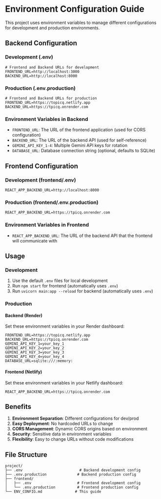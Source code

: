 # Environment Configuration Guide

This project uses environment variables to manage different configurations for development and production environments.

## Backend Configuration

### Development (.env)

```properties
# Frontend and Backend URLs for development
FRONTEND_URL=http://localhost:3000
BACKEND_URL=http://localhost:8000
```

### Production (.env.production)

```properties
# Frontend and Backend URLs for production
FRONTEND_URL=https://topicq.netlify.app
BACKEND_URL=https://tpicq.onrender.com
```

### Environment Variables in Backend

- `FRONTEND_URL`: The URL of the frontend application (used for CORS configuration)
- `BACKEND_URL`: The URL of the backend API (used for self-reference)
- `GEMINI_API_KEY_1-4`: Multiple Gemini API keys for rotation
- `DATABASE_URL`: Database connection string (optional, defaults to SQLite)

## Frontend Configuration

### Development (frontend/.env)

```properties
REACT_APP_BACKEND_URL=http://localhost:8000
```

### Production (frontend/.env.production)

```properties
REACT_APP_BACKEND_URL=https://tpicq.onrender.com
```

### Environment Variables in Frontend

- `REACT_APP_BACKEND_URL`: The URL of the backend API that the frontend will communicate with

## Usage

### Development

1. Use the default `.env` files for local development
2. Run `npm start` for frontend (automatically uses `.env`)
3. Run `uvicorn main:app --reload` for backend (automatically uses `.env`)

### Production

#### Backend (Render)

Set these environment variables in your Render dashboard:

```
FRONTEND_URL=https://topicq.netlify.app
BACKEND_URL=https://tpicq.onrender.com
GEMINI_API_KEY_1=your_key_1
GEMINI_API_KEY_2=your_key_2
GEMINI_API_KEY_3=your_key_3
GEMINI_API_KEY_4=your_key_4
DATABASE_URL=sqlite:///:memory:
```

#### Frontend (Netlify)

Set these environment variables in your Netlify dashboard:

```
REACT_APP_BACKEND_URL=https://tpicq.onrender.com
```

## Benefits

1. **Environment Separation**: Different configurations for dev/prod
2. **Easy Deployment**: No hardcoded URLs to change
3. **CORS Management**: Dynamic CORS origins based on environment
4. **Security**: Sensitive data in environment variables
5. **Flexibility**: Easy to change URLs without code modifications

## File Structure

```
project/
├── .env                          # Backend development config
├── .env.production              # Backend production config
├── frontend/
│   ├── .env                     # Frontend development config
│   └── .env.production          # Frontend production config
└── ENV_CONFIG.md               # This guide
```
